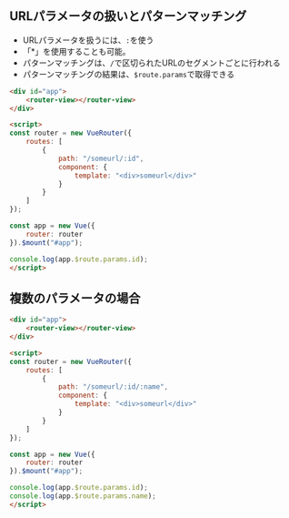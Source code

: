 ## URLパラメータの扱いとパターンマッチング
- URLパラメータを扱うには、`:`を使う
- 「*」を使用することも可能。
- パターンマッチングは、`/`で区切られたURLのセグメントごとに行われる
- パターンマッチングの結果は、`$route.params`で取得できる

```html
<div id="app">
    <router-view></router-view>
</div>

<script>
const router = new VueRouter({
    routes: [
        {
            path: "/someurl/:id",
            component: {
                template: "<div>someurl</div>"
            }
        }
    ]
});

const app = new Vue({
    router: router
}).$mount("#app");

console.log(app.$route.params.id);
</script>
```

## 複数のパラメータの場合
```html
<div id="app">
    <router-view></router-view>
</div>

<script>
const router = new VueRouter({
    routes: [
        {
            path: "/someurl/:id/:name",
            component: {
                template: "<div>someurl</div>"
            }
        }
    ]
});

const app = new Vue({
    router: router
}).$mount("#app");

console.log(app.$route.params.id);
console.log(app.$route.params.name);
</script>
```